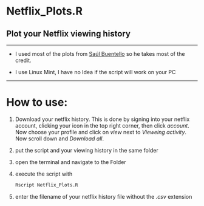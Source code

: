 # Netflix_Plots.R

## Plot your Netflix viewing history 

-------

- I used most of the plots from [Saúl Buentello](https://towardsdatascience.com/explore-your-activity-on-netflix-with-r-how-to-analyze-and-visualize-your-viewing-history-e85792410706) so he takes most of the credit.

- I use Linux Mint, I have no Idea if the script will work on your PC

-------
# How to use:
1. Download your netflix history. This is done by signing into your netflix account, clicking your icon in the top right corner, then click _account_. Now choose your profile and click on _view_ next to _Vieweing activity_. Now scroll down and _Download all_.

2. put the script and your viewing history in the same folder

3. open the terminal and navigate to the Folder

4. execute the script with     
   ```sh
   Rscript Netflix_Plots.R
   ```
5. enter the filename of your netflix history file without the _.csv_ extension
